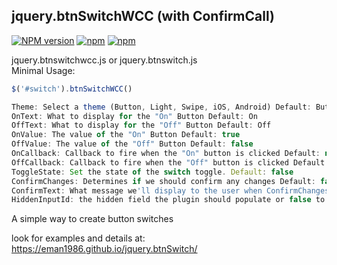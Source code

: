 ## jquery.btnSwitchWCC (with ConfirmCall)
[![NPM version](http://img.shields.io/npm/v/jquery-btnswitch.svg?style=flat)](https://www.npmjs.com/package/jquery-btnswitch)
[![npm](https://img.shields.io/npm/l/jquery-btnswitch.svg)](https://www.npmjs.com/package/jquery-btnswitch)
[![npm](https://img.shields.io/npm/dt/jquery-btnswitch.svg)](https://www.npmjs.com/package/jquery-btnswitch)

jquery.btnswitchwcc.js or jquery.btnswitch.js<br/>
     Minimal Usage: 
   ```javascript
   $('#switch').btnSwitchWCC()
   ```

```javascript
Theme: Select a theme (Button, Light, Swipe, iOS, Android) Default: Button
OnText: What to display for the "On" Button Default: On
OffText: What to display for the "Off" Button Default: Off
OnValue: The value of the "On" Button Default: true
OffValue: The value of the "Off" Button Default: false
OnCallback: Callback to fire when the "On" button is clicked Default: null
OffCallback: Callback to fire when the "Off" button is clicked Default: null
ToggleState: Set the state of the switch toggle. Default: false
ConfirmChanges: Determines if we should confirm any changes Default: false
ConfirmText: What message we'll display to the user when ConfirmChanges is set to true Default: Are you sure?
HiddenInputId: the hidden field the plugin should populate or false to not populate a hidden field Default: false
```
A simple way to create button switches

look for examples and details at: https://eman1986.github.io/jquery.btnSwitch/
